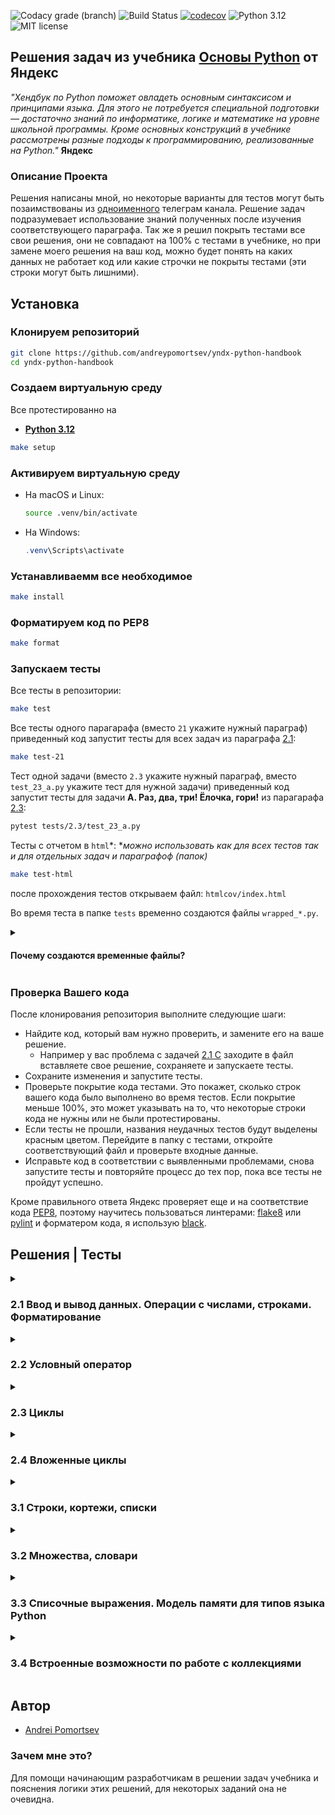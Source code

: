 ![Codacy grade (branch)](https://img.shields.io/codacy/grade/63f71a9c86ce4a0492af52c23628b78a/main)
![Build Status](https://github.com/andreypomortsev/yndx-python-handbook/actions/workflows/ci.yml/badge.svg)
[![codecov](https://codecov.io/gh/andreypomortsev/yndx-python-handbook/branch/main/graph/badge.svg?token=WPUYVICKGT)](https://codecov.io/gh/andreypomortsev/yndx-python-handbook)
![Python 3.12](https://img.shields.io/badge/Python-3.12-green.svg)
![MIT license](https://img.shields.io/badge/License-MIT-blue.svg)

## Решения задач из учебника [Основы Python](https://education.yandex.ru/handbook/python) от Яндекс

_"Хендбук по Python поможет овладеть основным синтаксисом и принципами языка. Для этого не потребуется специальной подготовки — достаточно знаний по информатике, логике и математике на уровне школьной программы. Кроме основных конструкций в учебнике рассмотрены разные подходы к программированию, реализованные на Python."_ **Яндекс**

### Описание Проекта

Решения написаны мной, но некоторые варианты для тестов могут быть позаимствованы из [одноименного](https://t.me/handbook_python) телеграм канала. Решение задач подразумевает использование знаний полученных после изучения соответствующего параграфа.
Так же я решил покрыть тестами все свои решения, они не совпадают на 100% с тестами в учебнике, но при замене моего решения на ваш код, можно будет понять на каких данных не работает код или какие строчки не покрыты тестами (эти строки могут быть лишними). 

## Установка

### Клонируем репозиторий

```sh
git clone https://github.com/andreypomortsev/yndx-python-handbook
cd yndx-python-handbook
```

### Создаем виртуальную среду

Все протестированно на

- [**Python 3.12**](https://www.python.org/downloads/release/python-3124/)

```sh
make setup
```


### Активируем виртуальную среду

- На macOS и Linux:

  ```sh
  source .venv/bin/activate
  ```

- На Windows:

  ```PowerShell
  .venv\Scripts\activate
  ```

### Устанавливаемм все необходимое

```sh
make install
```

### Форматируем код по PEP8

```sh
make format
```

### Запускаем тесты

Все тесты в репозитории:

```sh
make test
```

Все тесты одного парагарафа (вместо `21` укажите нужный параграф) приведенный код запустит тесты для всех задач из параграфа [2.1](./solutions/2.1/):

```sh
make test-21
```

Тест одной задачи (вместо `2.3` укажите нужный параграф, вместо `test_23_a.py` укажите тест для нужной задачи) приведенный код запустит тесты для задачи **A. Раз, два, три! Ёлочка, гори!**  из парагарафа [2.3](./solutions/2.3/):

```sh
pytest tests/2.3/test_23_a.py
```

Тесты с отчетом в `html`*:
*_можно использовать как для всех тестов так и для отдельных задач и параграфоф (папок)_

```sh
make test-html
```

после прохождения тестов открываем файл: `htmlcov/index.html`

Во время теста в папке `tests` временно создаются файлы `wrapped_*.py`.

<details>
<summary><h4>Почему создаются временные файлы?</h4></summary>

Для определения покрытия кода тестами обычно импортируется тестируемая функция, и инструмент coverage может наблюдать, какие строки исполнялись, а какие нет. Когда в файле решений нет функций, как в первых трех параграфах учебника, когда ещё не задано определение функции, мы можем протестировать код из файла, но не получить покрытия строк тестами. Поэтому я написал функцию `wrap_answer` [см. здесь](./tests/conftest.py). Эта функция запускается при старте тестов с параметрами: путь к тестируемому файлу и имя этого файла. Она считывает содержимое решения задачи из заданного файла, оборачивает его в функцию main и сохраняет в файл с именем `wrapped_(адрес папки)_(буква задачи).py`. Уже этот файл проверяется тестами, и coverage видит, какие строки выполнялись, а какие нет, что позволяет получить информацию о покрытии тестами решения.

**Пример:**

_Решение задачи Q из параграфа 2.2_
Файл `22_q.py` до:

```python
a = float(input())
b = float(input())
c = float(input())

if not a:
    if not b and not c:  # a == b == c == 0
        print("Infinite solutions")
    elif not b and c:  # a == b == 0 and c != 0
        print("No solution")
    else:  # a == 0 and b != 0 линейное уравнение
        print(round(-c / b, 2))
else:
    discriminant = b**2 - 4 * a * c
    if discriminant >= 0:
        root1 = round((-b + discriminant**0.5) / (2 * a), 2)
        root2 = round((-b - discriminant**0.5) / (2 * a), 2)
        if not discriminant:
            print(root2)
        elif root1 < root2:  # Условие выполняется при a < 0
            print(root1, root2)
        else:
            print(root2, root1)
    else:  # Дискриминант меньше 0
        print("No solution")

```

Файл `wrapped_22_q.py` после применения `wrap_answer` к `22_q.py`:

```python
def main():
    a = float(input())
    b = float(input())
    c = float(input())

    if not a:
      if not b and not c:  # a == b == c == 0
          print("Infinite solutions")
      elif not b and c:  # a == b == 0 and c != 0
          print("No solution")
      else:  # a == 0 and b != 0 линейное уравнение
          print(round(-c / b, 2))
    else:
      discriminant = b**2 - 4 * a * c
      if discriminant >= 0:
          root1 = round((-b + discriminant**0.5) / (2 * a), 2)
          root2 = round((-b - discriminant**0.5) / (2 * a), 2)
          if not discriminant:
              print(root2)
          elif root1 < root2:  # Условие выполняется при a < 0
              print(root1, root2)
          else:
              print(root2, root1)
      else:  # Дискриминант меньше 0
          print("No solution")
```

После того как отчет по покрытию готов, файлы удаляются. 

</details>

### Проверка Вашего кода

После клонирования репозитория выполните следующие шаги:

- Найдите код, который вам нужно проверить, и замените его на ваше решение.
  - Например у вас проблема с задачей [2.1 C](./solutions/2.1/c.py) заходите в файл вставляете свое решение, сохраняете и запускаете тесты.
- Сохраните изменения и запустите тесты.
- Проверьте покрытие кода тестами. Это покажет, сколько строк вашего кода было выполнено во время тестов. Если покрытие меньше 100%, это может указывать на то, что некоторые строки кода не нужны или не были протестированы.
- Если тесты не прошли, названия неудачных тестов будут выделены красным цветом. Перейдите в папку с тестами, откройте соответствующий файл и проверьте входные данные.
- Исправьте код в соответствии с выявленными проблемами, снова запустите тесты и повторяйте процесс до тех пор, пока все тесты не пройдут успешно.

Кроме правильного ответа Яндекс проверяет еще и на соответствие кода [PEP8](https://github.com/Searge/mipt_oop/blob/master/week_1/readme.md), поэтому научитесь пользоваться линтерами: [flake8](https://flake8.pycqa.org/en/latest/) или [pylint](https://pypi.org/project/pylint/) и форматером кода, я использую [black](https://black.readthedocs.io/en/stable/index.html).

## Решения | Тесты

<details>
<summary><h3>2.1 Ввод и вывод данных. Операции с числами, строками. Форматирование</h3></summary>

- [2.1 Ввод и вывод данных. Операции с числами, строками. Форматирование](https://education.yandex.ru/handbook/python/article/vvod-i-vyvod-dannykh-operatsii-s-chislami-strokami-formatirovaniye)
  
### [Тестовые данные для задач](./tests/data/test_data_21.py)
  
| Решение              | Тесты                |
|----------------------|----------------------|
| А. [Привет, Яндекс!](./solutions/2.1/21_a.py) | [✅](./tests/2.1/test_21_a.py) |
| B. [Привет, всем!](./solutions/2.1/21_b.py) | [✅](./tests/2.1/test_21_b.py) |
| C. [Излишняя автоматизация](./solutions/2.1/21_c.py) | [✅](./tests/2.1/test_21_c.py) |
| D. [Сдача](./solutions/2.1/21_d.py) | [✅](./tests/2.1/test_21_d.py) |
| E. [Магазин](./solutions/2.1/21_e.py) | [✅](./tests/2.1/test_21_e.py) |
| F. [Чек](./solutions/2.1/21_f.py) | [✅](./tests/2.1/test_21_f.py) |
| G. [Делу — время, потехе — час](./solutions/2.1/21_g.py) | [✅](./tests/2.1/test_21_g.py) |
| H. [Наказание](./solutions/2.1/21_h.py) | [✅](./tests/2.1/test_21_h.py) |
| I. [Деловая колбаса](./solutions/2.1/21_i.py) | [✅](./tests/2.1/test_21_i.py) |
| J. [Детский сад — штаны на лямках](./solutions/2.1/21_j.py) | [✅](./tests/2.1/test_21_j.py) |
| K. [Автоматизация игры](./solutions/2.1/21_k.py) | [✅](./tests/2.1/test_21_k.py) |
| L. [Интересное сложение](./solutions/2.1/21_l.py) | [✅](./tests/2.1/test_21_l.py) |
| M. [Дед Мороз и конфеты](./solutions/2.1/21_m.py) | [✅](./tests/2.1/test_21_m.py) |
| N. [Шарики и ручки](./solutions/2.1/21_n.py) | [✅](./tests/2.1/test_21_n.py) |
| O. [В ожидании доставки](./solutions/2.1/21_o.py) | [✅](./tests/2.1/test_21_o.py) |
| P. [Доставка](./solutions/2.1/21_p.py) | [✅](./tests/2.1/test_21_p.py) |
| Q. [Ошибка кассового аппарата](./solutions/2.1/21_q.py) | [✅](./tests/2.1/test_21_q.py) |
| R. [Сдача 10](./solutions/2.1/21_r.py) | [✅](./tests/2.1/test_21_r.py) |
| S. [Украшение чека](./solutions/2.1/21_s.py) | [✅](./tests/2.1/test_21_s.py) |
| T. [Мухи отдельно, котлеты отдельно](./solutions/2.1/21_t.py) | [✅](./tests/2.1/test_21_t.py) |

</details>

<details>
<summary><h3>2.2 Условный оператор</h3></summary>

- [2.2 Условный оператор](https://education.yandex.ru/handbook/python/article/uslovnyy-operator)

### [Тестовые данные для задач](./tests/data/test_data_22.py)

| Решение              | Тесты                |
|----------------------|----------------------|
| А. [Просто здравствуй, просто как дела](./solutions/2.2/22_a.py) | [✅](./tests/2.2/test_22_a.py) |
| B. [Кто быстрее?](./solutions/2.2/22_b.py) | [✅](./tests/2.2/test_22_b.py) |
| C. [Кто быстрее на этот раз?](./solutions/2.2/22_c.py) | [✅](./tests/2.2/test_22_c.py) |
| D. [Список победителей](./solutions/2.2/22_d.py) | [✅](./tests/2.2/test_22_d.py) |
| E. [Яблоки](./solutions/2.2/22_e.py) | [✅](./tests/2.2/test_22_e.py) |
| F. [Сила прокрастинации](./solutions/2.2/22_f.py) | [✅](./tests/2.2/test_22_f.py) |
| G. [А роза упала на лапу Азора](./solutions/2.2/22_g.py) | [✅](./tests/2.2/test_22_g.py) |
| H. [Зайка — 1](./solutions/2.2/22_h.py) | [✅](./tests/2.2/test_22_h.py) |
| I. [Первому игроку приготовиться](./solutions/2.2/22_i.py) | [✅](./tests/2.2/test_22_i.py) |
| J. [Лучшая защита — шифрование](./solutions/2.2/22_j.py) | [✅](./tests/2.2/test_22_j.py) |
| K. [Красота спасёт мир](./solutions/2.2/22_k.py) | [✅](./tests/2.2/test_22_k.py) |
| L. [Музыкальный инструмент](./solutions/2.2/22_l.py) | [✅](./tests/2.2/test_22_l.py) |
| M. [Властелин Чисел: Братство общей цифры](./solutions/2.2/22_m.py) | [✅](./tests/2.2/test_22_m.py) |
| N. [Властелин Чисел: Две Башни](./solutions/2.2/22_n.py) | [✅](./tests/2.2/test_22_n.py) |
| O. [Властелин Чисел: Возвращение Цезаря](./solutions/2.2/22_o.py) | [✅](./tests/2.2/test_22_o.py) |
| P. [Легенды велогонок возвращаются: кто быстрее?](./solutions/2.2/22_p.py) | [✅](./tests/2.2/test_22_p.py) |
| Q. [Корень зла](./solutions/2.2/22_q.py) | [✅](./tests/2.2/test_22_q.py) |
| R. [Территория зла](./solutions/2.2/22_r.py) | [✅](./tests/2.2/test_22_r.py) |
| S. [Автоматизация безопасности](./solutions/2.2/22_s.py) | [✅](./tests/2.2/test_22_s.py) |
| T. [Зайка — 2](./solutions/2.2/22_t.py) | [✅](./tests/2.2/test_22_t.py) |

</details>

<details>
<summary><h3>2.3 Циклы</h3></summary>

- [2.3 Циклы](https://education.yandex.ru/handbook/python/article/cikly)

### [Тестовые данные для задач](./tests/data/test_data_23.py)

| Решение              | Тесты                |
|----------------------|----------------------|
| А. [Раз, два, три! Ёлочка, гори!](./solutions/2.3/23_a.py) | [✅](./tests/2.3/test_23_a.py) |
| B. [Зайка — 3](./solutions/2.3/23_b.py) | [✅](./tests/2.3/test_23_b.py) |
| C. [Считалочка](./solutions/2.3/23_c.py) | [✅](./tests/2.3/test_23_c.py) |
| D. [Считалочка 2.0](./solutions/2.3/23_d.py) | [✅](./tests/2.3/test_23_d.py) |
| E. [Внимание! Акция!](./solutions/2.3/23_e.py) | [✅](./tests/2.3/test_23_e.py) |
| F. [НОД](./solutions/2.3/23_f.py) | [✅](./tests/2.3/test_23_f.py) |
| G. [НОК](./solutions/2.3/23_g.py) | [✅](./tests/2.3/test_23_g.py) |
| H. [Излишняя автоматизация 2.0](./solutions/2.3/23_h.py) | [✅](./tests/2.3/test_23_h.py) |
| I. [Факториал](./solutions/2.3/23_i.py) | [✅](./tests/2.3/test_23_i.py) |
| J. [Маршрут построен](./solutions/2.3/23_j.py) | [✅](./tests/2.3/test_23_j.py) |
| K. [Цифровая сумма](./solutions/2.3/23_k.py) | [✅](./tests/2.3/test_23_k.py) |
| L. [Сильная цифра](./solutions/2.3/23_l.py) | [✅](./tests/2.3/test_23_l.py) |
| M. [Первому игроку приготовиться 2.0](./solutions/2.3/23_m.py) | [✅](./tests/2.3/test_23_m.py) |
| N. [Простая задача](./solutions/2.3/23_n.py) | [✅](./tests/2.3/test_23_n.py) |
| O. [Зайка - 4](./solutions/2.3/23_o.py) | [✅](./tests/2.3/test_23_o.py) |
| P. [А роза упала на лапу Азора 2.0](./solutions/2.3/23_p.py) | [✅](./tests/2.3/test_23_p.py) |
| Q. [Чётная чистота](./solutions/2.3/23_q.py) | [✅](./tests/2.3/test_23_q.py) |
| R. [Простая задача 2.0](./solutions/2.3/23_r.py) | [✅](./tests/2.3/test_23_r.py) |
| S. [Игра в «Угадайку»](./solutions/2.3/23_s.py) | [✅](./tests/2.3/test_23_s.py) |
| T. [Хайпанём немножечко!](./solutions/2.3/23_t.py) | [✅](./tests/2.3/test_23_t.py) |

</details>

<details>
<summary><h3>2.4 Вложенные циклы</h3></summary>

- [2.4 Вложенные циклы](https://education.yandex.ru/handbook/python/article/vlozhennye-cikly)

### [Тестовые данные для задач](./tests/data/test_data_24.py)

| Решение              | Тесты                |
|----------------------|----------------------|
| А. [Таблица умножения](./solutions/2.4/24_a.py) | [✅](./tests/2.4/test_24_a.py) |
| B. [Не таблица умножения](./solutions/2.4/24_b.py) | [✅](./tests/2.4/test_24_b.py) |
| C. [Новогоднее настроение](./solutions/2.4/24_c.py) | [✅](./tests/2.4/test_24_c.py) |
| D. [Суммарная сумма](./solutions/2.4/24_d.py) | [✅](./tests/2.4/test_24_d.py) |
| E. [Зайка — 5](./solutions/2.4/24_e.py) | [✅](./tests/2.4/test_24_e.py) |
| F. [НОД 2.0](./solutions/2.4/24_f.py) | [✅](./tests/2.4/test_24_f.py) |
| G. [На старт! Внимание! Марш!](./solutions/2.4/24_g.py) | [✅](./tests/2.4/test_24_g.py) |
| H. [Максимальная сумма](./solutions/2.4/24_h.py) | [✅](./tests/2.4/test_24_h.py) |
| I. [Большое число](./solutions/2.4/24_i.py) | [✅](./tests/2.4/test_24_i.py) |
| J. [Мы делили апельсин](./solutions/2.4/24_j.py) | [✅](./tests/2.4/test_24_j.py) |
| K. [Простая задача 3.0](./solutions/2.4/24_k.py) | [✅](./tests/2.4/test_24_k.py) |
| L. [Числовой прямоугольник](./solutions/2.4/24_l.py) | [✅](./tests/2.4/test_24_l.py) |
| M. [Числовой прямоугольник 2.0](./solutions/2.4/24_m.py) | [✅](./tests/2.4/test_24_m.py) |
| N. [Числовая змейка](./solutions/2.4/24_n.py) | [✅](./tests/2.4/test_24_n.py) |
| O. [Числовая змейка 2.0](./solutions/2.4/24_o.py) | [✅](./tests/2.4/test_24_o.py) |
| P. [Редизайн таблицы умножения](./solutions/2.4/24_p.py) | [✅](./tests/2.4/test_24_p.py) |
| Q. [А роза упала на лапу Азора 3.0](./solutions/2.4/24_q.py) | [✅](./tests/2.4/test_24_q.py) |
| R. [Новогоднее настроение 2.0](./solutions/2.4/24_r.py) | [✅](./tests/2.4/test_24_r.py) |
| S. [Числовой квадрат](./solutions/2.4/24_s.py) | [✅](./tests/2.4/test_24_s.py) |
| T. [Математическая выгода](./solutions/2.4/24_t.py) | [✅](./tests/2.4/test_24_t.py) |

</details>

<details>
<summary><h3>3.1 Строки, кортежи, списки</h3></summary>

- [3.1 Строки, кортежи, списки](https://education.yandex.ru/handbook/python/article/stroki-kortezhi-spiski)

### [Тестовые данные для задач](./tests/data/test_data_31.py)

| Решение              | Тесты                |
|----------------------|----------------------|
| А. [Азбука](./solutions/3.1/31_a.py) | [✅](./tests/3.1/test_31_a.py) |
| B. [Кручу-верчу](./solutions/3.1/31_b.py) | [✅](./tests/3.1/test_31_b.py) |
| C. [Анонс новости](./solutions/3.1/31_c.py) | [✅](./tests/3.1/test_31_c.py) |
| D. [Очистка данных](./solutions/3.1/31_d.py) | [✅](./tests/3.1/test_31_d.py) |
| E. [А роза упала на лапу Азора 4.0](./solutions/3.1/31_e.py) | [✅](./tests/3.1/test_31_e.py) |
| F. [Зайка — 6](./solutions/3.1/31_f.py) | [✅](./tests/3.1/test_31_f.py) |
| G. [А и Б сидели на трубе](./solutions/3.1/31_g.py) | [✅](./tests/3.1/test_31_g.py) |
| H. [Зайка — 7](./solutions/3.1/31_h.py) | [✅](./tests/3.1/test_31_h.py) |
| I. [Без комментариев](./solutions/3.1/31_i.py) | [✅](./tests/3.1/test_31_i.py) |
| J. [Частотный анализ на минималках](./solutions/3.1/31_j.py) | [✅](./tests/3.1/test_31_j.py) |
| K. [Найдётся всё](./solutions/3.1/31_k.py) | [✅](./tests/3.1/test_31_k.py) |
| L. [Меню питания](./solutions/3.1/31_l.py) | [✅](./tests/3.1/test_31_l.py) |
| M. [Массовое возведение в степень](./solutions/3.1/31_m.py) | [✅](./tests/3.1/test_31_m.py) |
| N. [Массовое возведение в степень 3.0](./solutions/3.1/31_n.py) | [✅](./tests/3.1/test_31_n.py) |
| O. [НОД 3.0](./solutions/3.1/31_o.py) | [✅](./tests/3.1/test_31_o.py) |
| P. [Анонс новости 3.0](./solutions/3.1/31_p.py) | [✅](./tests/3.1/test_31_p.py) |
| Q. [А роза упала на лапу Азора 5.0](./solutions/3.1/31_q.py) | [✅](./tests/3.1/test_31_q.py) |
| R. [RLE](./solutions/3.1/31_r.py) | [✅](./tests/3.1/test_31_r.py) |
| S. [Польский калькулятор](./solutions/3.1/31_s.py) | [✅](./tests/3.1/test_31_s.py) |
| T. [Польский калькулятор — 3](./solutions/3.1/31_t.py) | [✅](./tests/3.1/test_31_t.py) |

</details>

<details>
<summary><h3>3.2 Множества, словари</h3></summary>

- [3.2 Множества, словари](https://education.yandex.ru/handbook/python/article/mnozhestva-slovari)

### [Тестовые данные для задач](./tests/data/test_data_32.py)

| Решение              | Тесты                |
|----------------------|----------------------|
| А. [Символическая выжимка](./solutions/3.2/32_a.py) | [✅](./tests/3.2/test_32_a.py) |
| B. [Символическая разница](./solutions/3.2/32_b.py) | [✅](./tests/3.2/test_32_b.py) |
| C. [Зайка — 8](./solutions/3.2/32_c.py) | [✅](./tests/3.2/test_32_c.py) |
| D. [Кашееды](./solutions/3.2/32_d.py) | [✅](./tests/3.2/test_32_d.py) |
| E. [Кашееды — 2](./solutions/3.2/32_e.py) | [✅](./tests/3.2/test_32_e.py) |
| F. [Кашееды — 3](./solutions/3.2/32_f.py) | [✅](./tests/3.2/test_32_f.py) |
| G. [Азбука Морзе](./solutions/3.2/32_g.py) | [✅](./tests/3.2/test_32_g.py) |
| H. [Кашееды — 4](./solutions/3.2/32_h.py) | [✅](./tests/3.2/test_32_h.py) |
| I. [Зайка — 9](./solutions/3.2/32_i.py) | [✅](./tests/3.2/test_32_i.py) |
| J. [Транслитерация](./solutions/3.2/32_j.py) | [✅](./tests/3.2/test_32_j.py) |
| K. [Однофамильцы](./solutions/3.2/32_k.py) | [✅](./tests/3.2/test_32_k.py) |
| L. [Однофамильцы — 2](./solutions/3.2/32_l.py) | [✅](./tests/3.2/test_32_l.py) |
| M. [Дайте чего-нибудь новенького!](./solutions/3.2/32_m.py) | [✅](./tests/3.2/test_32_m.py) |
| N. [Это будет шедевр!](./solutions/3.2/32_n.py) | [✅](./tests/3.2/test_32_n.py) |
| O. [Двоичная статистика!](./solutions/3.2/32_o.py) | [✅](./tests/3.2/test_32_o.py) |
| P. [Зайка — 10](./solutions/3.2/32_p.py) | [✅](./tests/3.2/test_32_p.py) |
| Q. [Друзья друзей](./solutions/3.2/32_q.py) | [✅](./tests/3.2/test_32_q.py) |
| R. [Карта сокровищ](./solutions/3.2/32_r.py) | [✅](./tests/3.2/test_32_r.py) |
| S. [Частная собственность](./solutions/3.2/32_s.py) | [✅](./tests/3.2/test_32_s.py) |
| T. [Простая задача 4.0](./solutions/3.2/32_t.py) | [✅](./tests/3.2/test_32_t.py) |

</details>

<details>
<summary><h3>3.3 Списочные выражения. Модель памяти для типов языка Python</h3></summary>

- [3.3 Списочные выражения. Модель памяти для типов языка Python](https://education.yandex.ru/handbook/python/article/spisochnye-vyrazheniya-model-pamyati-dlya-tipov-yazyka-python)

### [Тестовые данные для задач](./tests/data/test_data_33.py)

| Решение              | Тесты                |
|----------------------|----------------------|
| А. [Список квадратов](./solutions/3.3/33_a.py) | [✅](./tests/3.3/test_33_a.py) |
| B. [Таблица умножения 2.0](./solutions/3.3/33_b.py) | [✅](./tests/3.3/test_33_b.py) |
| C. [Длины всех слов](./solutions/3.3/33_c.py) | [✅](./tests/3.3/test_33_c.py) |
| D. [Множество нечетных чисел](./solutions/3.3/33_d.py) | [✅](./tests/3.3/test_33_d.py) |
| E. [Множество всех полных квадратов](./solutions/3.3/33_e.py) | [✅](./tests/3.3/test_33_e.py) |
| F. [Буквенная статистика](./solutions/3.3/33_f.py) | [✅](./tests/3.3/test_33_f.py) |
| G. [Делители](./solutions/3.3/33_g.py) | [✅](./tests/3.3/test_33_g.py) |
| H. [Аббревиатура](./solutions/3.3/33_h.py) | [✅](./tests/3.3/test_33_h.py) |
| I. [Преобразование в строку](./solutions/3.3/33_i.py) | [✅](./tests/3.3/test_33_i.py) |
| J. [RLE наоборот](./solutions/3.3/33_j.py) | [✅](./tests/3.3/test_33_j.py) |

</details>

<details>
<summary><h3>3.4 Встроенные возможности по работе с коллекциями</h3></summary>

- [3.4 Списочные выражения. Модель памяти для типов языка Python](https://education.yandex.ru/handbook/python/article/spisochnye-vyrazheniya-model-pamyati-dlya-tipov-yazyka-python)

### [Тестовые данные для задач](./tests/data/test_data_34.py)

| Решение              | Тесты                |
|----------------------|----------------------|
| А. [Автоматизация списка](./solutions/3.4/34_a.py) | [❌](./tests/3.4/test_34_a.py) |
| B. [Сборы на прогулку](./solutions/3.4/34_b.py) | [❌](./tests/3.4/test_34_b.py) |
| C. [Рациональная считалочка](./solutions/3.4/34_c.py) | [❌](./tests/3.4/test_34_c.py) |
| D. [Словарная ёлка](./solutions/3.4/34_d.py) | [❌](./tests/3.4/test_34_d.py) |
| E. [Список покупок](./solutions/3.4/34_e.py) | [❌](./tests/3.4/test_34_e.py) |
| F. [Колода карт](./solutions/3.4/34_f.py) | [❌](./tests/3.4/test_34_f.py) |
| G. [Игровая сетка](./solutions/3.4/34_g.py) | [❌](./tests/3.4/test_34_g.py) |
| H. [Меню питания 2.0](./solutions/3.4/34_h.py) | [❌](./tests/3.4/test_34_h.py) |
| I. [Таблица умножения 3.0](./solutions/3.4/34_i.py) | [❌](./tests/3.4/test_34_i.py) |
| J. [Мы делили апельсин 2.0](./solutions/3.4/34_j.py) | [❌](./tests/3.4/test_34_j.py) |
| K. [Числовой прямоугольник 3.0](./solutions/3.4/34_k.py) | [❌](./tests/3.4/test_34_k.py) |
| L. [Список покупок 2.0](./solutions/3.4/34_l.py) | [❌](./tests/3.4/test_34_l.py) |
| M. [Расстановка спортсменов](./solutions/3.4/34_m.py) | [❌](./tests/3.4/test_34_m.py) |
| N. [Спортивные гадания](./solutions/3.4/34_n.py) | [❌](./tests/3.4/test_34_n.py) |
| O. [Список покупок 3.0](./solutions/3.4/34_o.py) | [❌](./tests/3.4/test_34_o.py) |
| P. [Расклад таков...](./solutions/3.4/34_p.py) | [❌](./tests/3.4/test_34_p.py) |
| Q. [А есть ещё варианты?](./solutions/3.4/34_q.py) | [❌](./tests/3.4/test_34_q.py) |
| R. [Таблица истинности](./solutions/3.4/34_r.py) | [❌](./tests/3.4/test_34_r.py) |
| S. [Таблица истинности 2](./solutions/3.4/34_s.py) | [❌](./tests/3.4/test_34_s.py) |
| T. [Таблица истинности 3](./solutions/3.4/34_t.py) | [❌](./tests/3.4/test_34_t.py) |

</details>


## Автор

- [Andrei Pomortsev](https://www.linkedin.com/in/andreypomortsev/)

### Зачем мне это?

Для помощи начинающим разработчикам в решении задач учебника и пояснения логики этих решений, для некоторых заданий она не очевидна.
